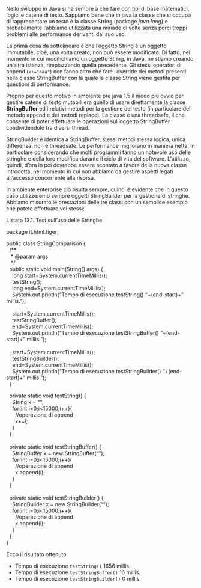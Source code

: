Nello sviluppo in Java si ha sempre a che fare con tipi di base matematici, logici e catene di testo. Sappiamo bene che in java la classe che si occupa di rappresentare un testo è la classe String (package _java.lang_) e probabilmente l’abbiamo utilizzata una miriade di volte senza porci troppi problemi alle performance derivanti dal suo uso.

La prima cosa da sottolineare è che l’oggetto String è un oggetto immutabile, cioè, una volta creato, non può essere modificato. Di fatto, nel momento in cui modifichiamo un oggetto String, in Java, ne stiamo creando un’altra istanza, rimpiazzando quella precedente. Gli stessi operatori di append (`x+="aaa"`) non fanno altro che fare l’override dei metodi presenti nella classe StringBuffer con la quale la classe String viene gestita per questioni di performance.

Proprio per questo motivo in ambiente pre java 1.5 il modo più ovvio per gestire catene di testo mutabili era quello di usare direttamente la classe **StringBuffer** ed i relativi metodi per la gestione del testo (in particolare del metodo append e dei metodi replace). La classe è una threadsafe, il che consente di poter effettuare le operazioni sull’oggetto StringBuffer condividendolo tra diversi thread.

StringBuilder è identica a StringBuffer, stessi metodi stessa logica, unica differenza: non è threadsafe. Le performance migliorano in maniera netta, in particolare considerando che molti programmi fanno un notevole uso delle stringhe e della loro modifica durante il ciclo di vita del software. L’utilizzo, quindi, d’ora in poi dovrebbe essere scontato a favore della nuova classe introdotta, nel momento in cui non abbiamo da gestire aspetti legati all’accesso concorrente alla risorsa.

In ambiente enterprise ciò risulta sempre, quindi è evidente che in questo caso utilizzeremo sempre oggetti StringBuilder per la gestione di stringhe. Abbiamo misurato le prestazioni delle tre classi con un semplice esempio che potete effettuare voi stessi:

Listato 13.1. Test sull’uso delle Stringhe

package it.html.tiger;

public class StringComparison {  
  /**  
   \* @param args  
   */  
  public static void main(String[] args) {  
    long start=System.currentTimeMillis();  
    testString();  
    long end=System.currentTimeMillis();  
    System.out.println(“Tempo di esecuzione testString() “+(end-start)+” millis.”);  
      
    start=System.currentTimeMillis();  
    testStringBuffer();  
    end=System.currentTimeMillis();  
    System.out.println(“Tempo di esecuzione testStringBuffer() “+(end-start)+” millis.”);  
      
    start=System.currentTimeMillis();  
    testStringBuilder();  
    end=System.currentTimeMillis();  
    System.out.println(“Tempo di esecuzione testStringBuilder() “+(end-start)+” millis.”);  
  }

  private static void testString() {  
    String x = “”;  
    for(int i=0;i<15000;i++){  
      //operazione di append  
      x+=i;  
    }  
  }  
    
  private static void testStringBuffer() {  
    StringBuffer x = new StringBuffer(“”);  
    for(int i=0;i<15000;i++){  
      //operazione di append  
      x.append(i);  
    }  
  }  
    
  private static void testStringBuilder() {  
    StringBuilder x = new StringBuilder(“”);  
    for(int i=0;i<15000;i++){  
      //operazione di append  
      x.append(i);  
    }  
  }  
}

Ecco il risultato ottenuto:

*   Tempo di esecuzione `testString()` 1656 millis.
*   Tempo di esecuzione `testStringBuffer()` 16 millis.
*   Tempo di esecuzione `testStringBuilder()` 0 millis.